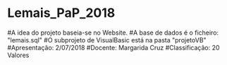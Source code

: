 # Lemais_PaP_2018
#A idea do projeto baseia-se no Website.
#A base de dados é o ficheiro: "lemais.sql"
#O subprojeto de VisualBasic está na pasta "projetoVB"
#Apresentação: 2/07/2018
#Docente: Margarida Cruz
#Classificação: 20 Valores
